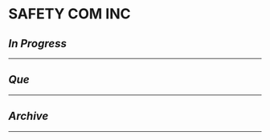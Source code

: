 # SAFETY COM INC

## *In Progress*

--------------------

## *Que*

-----------------------------------
## *Archive*

-----------------------------------
